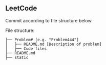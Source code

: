 ## LeetCode
Commit according to file structure below.

File structure:

```
├── Problem# [e.g. "Problem444"]
│   ├── README.md [Description of problem]
│   ├── Code files
├── README.md
├── static
```
